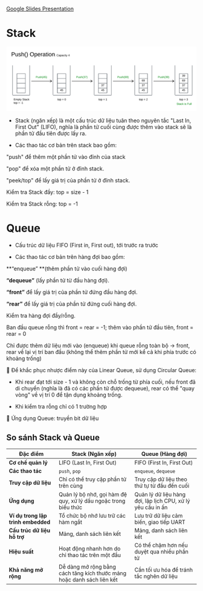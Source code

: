 [Google Slides Presentation](https://docs.google.com/presentation/d/1Z04jpGAbsPfTi_S0r2N0MFV4peAnzDhn/)


# Stack


![alt text](../images/stack.png)



- Stack (ngăn xếp) là một cấu trúc dữ liệu tuân theo nguyên tắc "Last In, First Out" (LIFO), nghĩa là phần tử cuối cùng được thêm vào stack sẽ là phần tử đầu tiên được lấy ra. 

- Các thao tác cơ bản trên stack bao gồm:

"push" để thêm một phần tử vào đỉnh của stack

"pop" để xóa một phần tử ở đỉnh stack.

"peek/top" để lấy giá trị của phần tử ở đỉnh stack.

Kiểm tra Stack đầy: top = size - 1

Kiểm tra Stack rỗng: top = -1

# Queue

- Cấu trúc dữ liệu FIFO (First in, First out), tới trước ra trước

- Các thao tác cơ bản trên hàng đợi bao gồm:

**“enqueue” **(thêm phần tử vào cuối hàng đợi)

**“dequeue”** (lấy phần tử từ đầu hàng đợi). 

**“front”** để lấy giá trị của phần tử đứng đầu hàng đợi.

**“rear”** để lấy giá trị của phần tử đứng cuối hàng đợi.

Kiểm tra hàng đợi đầy/rỗng.

Ban đầu queue rỗng thì front = rear = -1; thêm vào phần tử đầu tiên, front = rear = 0

Chỉ được thêm dữ liệu mới vào (enqueue) khi queue rỗng toàn bộ -> front, rear về lại vị trí ban đầu (không thể thêm phần tử mới kể cả khi phía trước có khoảng trống)

📌 Để khắc phục nhược điểm này của Linear Queue, sử dụng Circular Queue:

- Khi rear đạt tới size - 1 và không còn chỗ trống từ phía cuối, nếu front đã di chuyển (nghĩa là đã có các phần tử được dequeue), rear có thể "quay vòng" về vị trí 0 để tận dụng khoảng trống.

- Khi kiểm tra rỗng chỉ có 1 trường hợp

📌 Ứng dụng Queue: truyền bit dữ liệu


## So sánh Stack và Queue

| Đặc điểm                          | Stack (Ngăn xếp)                  | Queue (Hàng đợi)                 |
|----------------------------------|----------------------------------|----------------------------------|
| **Cơ chế quản lý**               | LIFO (Last In, First Out)        | FIFO (First In, First Out)      |
| **Các thao tác**                 | `push`, `pop`                     | `enqueue`, `dequeue`            |
| **Truy cập dữ liệu**             | Chỉ có thể truy cập phần tử trên cùng | Truy cập dữ liệu theo thứ tự từ đầu đến cuối |
| **Ứng dụng**                     | Quản lý bộ nhớ, gọi hàm đệ quy, xử lý dấu ngoặc trong biểu thức | Quản lý dữ liệu hàng đợi, lập lịch CPU, xử lý yêu cầu in ấn |
| **Ví dụ trong lập trình embedded** | Tổ chức bộ nhớ lưu trữ các hàm ngắt | Lưu trữ dữ liệu cảm biến, giao tiếp UART |
| **Cấu trúc dữ liệu hỗ trợ**      | Mảng, danh sách liên kết         | Mảng, danh sách liên kết        |
| **Hiệu suất**                    | Hoạt động nhanh hơn do chỉ thao tác trên một đầu | Có thể chậm hơn nếu duyệt qua nhiều phần tử |
| **Khả năng mở rộng**             | Dễ dàng mở rộng bằng cách tăng kích thước mảng hoặc danh sách liên kết | Cần tối ưu hóa để tránh tắc nghẽn dữ liệu |

